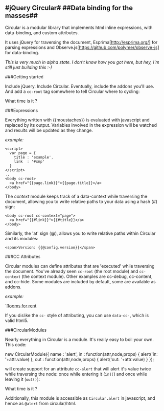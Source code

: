 #jQuery Circular#
##Data binding for the masses##
----

Circular is a modular library that implements html inline expressions, with data-binding, and custom attributes.

It uses jQuery for traversing the document, Esprima[http://esprima.org/] for parsing expressions and Observe.js[https://github.com/polymer/observe-js] 
for data-binding.

*This is very much in alpha state. I don't know how you got here, but hey, I'm still just building this :-)*

###Getting started

Include jQuery. Include Circular. Eventually, include the addons you'll use. 
And add a `cc-root` tag somewhere to tell Circular where to cycling:

<html>
	<head>
		<script src="http://code.jquery.com/jquery-1.11.3.min.js"></script>
		<script src="Circular.min.js"></script>
		<script src="circular.alert.js"></script>
	</head>
	<body cc-root>
		<div cc-alert="{{new Date()}}">What time is it ?</div> 
	</body>
</html>

###Expressions

Everything written with {{moustaches}} is evaluated with javascript and replaced by its output. 
Variables involved in the expression will be watched and results will be updated as they change.

*example:* 

    <script>
      var page = { 
        title : 'example',
        link  : '#xmp'
      }
    </script>
    ..
    <body cc-root>
      <a href="{{page.link}}">{{page.title}}</a>
    </body>
    
The *context* module keeps track of a data-context while traversing the document, 
allowing you to write relative paths to your data using a hash (#) sign:

    <body cc-root cc-context="page">
      <a href="{{#link}}">{{#title}}</a>
    </body>

Similarly, the 'at' sign (@), allows you to write relative paths within Circular 
and its modules:

    <span>Version: {{@config.version}}</span>
    
###CC Attributes

Circular modules can define attributes that are 'executed' while traversing the 
document. You've already seen `cc-root` (the root module) and `cc-context` (the
context module). Other examples are cc-debug, cc-content, and cc-hide. Some
modules are included by default, some are available as addons.

*example:* 

  `<a href="rooms.html" cc-hide="{{#rooms.length<10}}">Rooms for rent</a>

If you dislike the `cc-` style of attributing, you can use `data-cc-`, which
is valid html5.

###CircularModules

Nearly everything in Circular is a module. It's really easy to boil your
own. This code:

  new CircularModule({
	  name			: 'alert',
	  in	: function(attr,node,props) {
		  alert('in: '+attr.value)
	  },
	  out	: function(attr,node,props) {
	  	alert('out: '+attr.value)
	  }	
  });

will create support for an attribute `cc-alert` that will alert it's
value twice while traversing the node: once while entering it (`in()`)
and once while leaving it (`out()`):

  <div cc-alert="{{new Date()}}">What time is it ?</div> 

Additionally, this module is accessible as `Circular.alert` in javascript,
and hence as `@alert` from circular/html.
